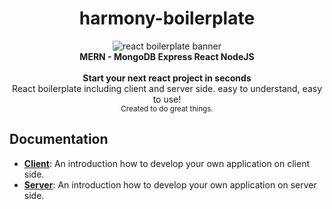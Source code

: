 <h1 align="center"><strong>harmony-boilerplate</strong></h1>

<div align="center">
<img src="https://github.com/harmony-framework/harmony-boilerplate/blob/master/harmony-logo.png" alt="react boilerplate banner" align="center" />
</div>
<div align="center"><strong>MERN - MongoDB Express React NodeJS</strong></div>

<br/>

<div align="center"><strong>Start your next react project in seconds</strong></div>
<div align="center">React boilerplate including client and server side. easy to understand, easy to use!</div>

<div align="center">
  <sub>Created to do great things.</sub>
</div>

## Documentation

- [**Client**](helperdocs/client.md): An introduction how to develop your own application on client side.
- [**Server**](helperdocs/server.md): An introduction how to develop your own application on server side.
